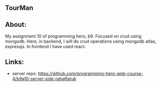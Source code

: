 ## TourMan
## About:
My assignment 10 of programming hero, b9. Focused on crud using mongodb. Here, in backend, I will do crud operations using mongodb atlas, expressjs. In frontend I have used react.

## Links:
  - server repo: https://github.com/programming-hero-web-course-4/b9a10-server-side-rahatfaruk